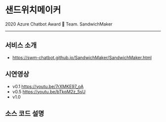 # 샌드위치메이커
2020 Azure Chatbot Award 🥪 Team. SandwichMaker 

-------------------------------------------------------

## 서비스 소개
* https://swm-chatbot.github.io/SandwichMaker/SandwichMaker.html

## 시연영상
* v0.1 https://youtu.be/7rXMKE97_oA
* v0.5 https://youtu.be/bTkqM2z_5sU
* v1.0

## 소스 코드 설명

